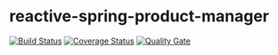 # reactive-spring-product-manager
[![Build Status](https://travis-ci.org/pinka117/reactive-spring-product-manager.svg?branch=master)](https://travis-ci.org/pinka117/reactive-spring-product-manager)
[![Coverage Status](https://coveralls.io/repos/github/pinka117/reactive-spring-product-manager/badge.svg?branch=master)](https://coveralls.io/github/pinka117/reactive-spring-product-manager?branch=master)
[![Quality Gate](https://sonarcloud.io/api/badges/gate?key=com.reactive.spring:product.manager&metric=code_smells)](https://sonarcloud.io/dashboard/index/com.reactive.spring:product.manager)

